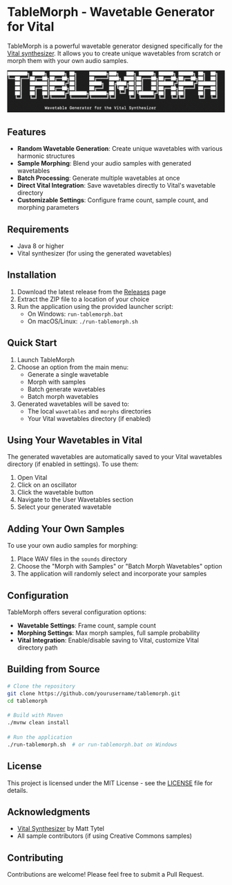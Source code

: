 # TableMorph - Wavetable Generator for Vital

TableMorph is a powerful wavetable generator designed specifically for the [Vital synthesizer](https://vital.audio/). It allows you to create unique wavetables from scratch or morph them with your own audio samples.

![TableMorph Logo](docs/images/tablemorph_logo.png)

## Features

- **Random Wavetable Generation**: Create unique wavetables with various harmonic structures
- **Sample Morphing**: Blend your audio samples with generated wavetables
- **Batch Processing**: Generate multiple wavetables at once
- **Direct Vital Integration**: Save wavetables directly to Vital's wavetable directory
- **Customizable Settings**: Configure frame count, sample count, and morphing parameters

## Requirements

- Java 8 or higher
- Vital synthesizer (for using the generated wavetables)

## Installation

1. Download the latest release from the [Releases](https://github.com/yourusername/tablemorph/releases) page
2. Extract the ZIP file to a location of your choice
3. Run the application using the provided launcher script:
   - On Windows: `run-tablemorph.bat`
   - On macOS/Linux: `./run-tablemorph.sh`

## Quick Start

1. Launch TableMorph
2. Choose an option from the main menu:
   - Generate a single wavetable
   - Morph with samples
   - Batch generate wavetables
   - Batch morph wavetables
3. Generated wavetables will be saved to:
   - The local `wavetables` and `morphs` directories
   - Your Vital wavetables directory (if enabled)

## Using Your Wavetables in Vital

The generated wavetables are automatically saved to your Vital wavetables directory (if enabled in settings). To use them:

1. Open Vital
2. Click on an oscillator
3. Click the wavetable button
4. Navigate to the User Wavetables section
5. Select your generated wavetable

## Adding Your Own Samples

To use your own audio samples for morphing:

1. Place WAV files in the `sounds` directory
2. Choose the "Morph with Samples" or "Batch Morph Wavetables" option
3. The application will randomly select and incorporate your samples

## Configuration

TableMorph offers several configuration options:

- **Wavetable Settings**: Frame count, sample count
- **Morphing Settings**: Max morph samples, full sample probability
- **Vital Integration**: Enable/disable saving to Vital, customize Vital directory path

## Building from Source

```bash
# Clone the repository
git clone https://github.com/yourusername/tablemorph.git
cd tablemorph

# Build with Maven
./mvnw clean install

# Run the application
./run-tablemorph.sh  # or run-tablemorph.bat on Windows
```

## License

This project is licensed under the MIT License - see the [LICENSE](LICENSE) file for details.

## Acknowledgments

- [Vital Synthesizer](https://vital.audio/) by Matt Tytel
- All sample contributors (if using Creative Commons samples)

## Contributing

Contributions are welcome! Please feel free to submit a Pull Request. 